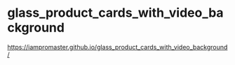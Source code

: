 # glass_product_cards_with_video_background
https://iampromaster.github.io/glass_product_cards_with_video_background/
